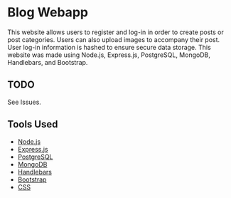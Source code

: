 # Blog Webapp

This website allows users to register and log-in in order to create posts or post categories. Users can also upload images to accompany their post. User log-in information is hashed to ensure secure data storage. This website was made using Node.js, Express.js, PostgreSQL, MongoDB, Handlebars, and Bootstrap.

## TODO
See Issues.

## Tools Used
- [Node.js](https://nodejs.org/en/)
- [Express.js](https://expressjs.com/)
- [PostgreSQL](https://https//www.postgresql.org/)
- [MongoDB](https://www.mongodb.com/)
- [Handlebars](https://handlebarsjs.com/)
- [Bootstrap](https://getbootstrap.com/)
- [CSS](https://developer.mozilla.org/en-US/docs/Web/CSS)
